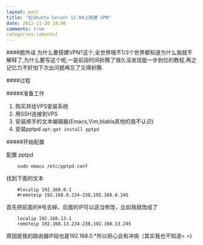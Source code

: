 ```yaml
---
layout: post
title: "在Ubuntu Server 12.04上搭建 VPN"
date: 2012-11-20 18:06
comments: true
categories:[ubuntu] 
---
```


####题外话
为什么要搭建VPN?这个,全世界哦不1/3个世界都知道为什么我就不解释了,为什么要写这个呢,一是前段时间折腾了很久没发现能一步到位的教程,再之记忆力不好怕下次出问题再忘了又得折腾.

####过程

#####准备工作

1.  购买并给VPS安装系统
1.  用SSH连接到VPS
1.  安装顺手的文本编辑器(Emacs,Vim,blabla其他的我不认识)
1.  安装pptpd `apt-get install pptpd`

#####开始配置

配置 pptpd 

		sudo emacs /etc/pptpd.conf 

找到下面的文本

		#localip 192.168.0.1 
		#remoteip 192.168.0.234-238,192.168.0.245
首先把前面的#号去掉，后面的IP可以适当修改，比如我就改成了

		localip 192.168.13.1
		remoteip 192.168.13.234-238,192.168.13.245
原因是我的路由器IP段也是192.168.0.*所以担心会有冲突（其实我也不知道= =)

